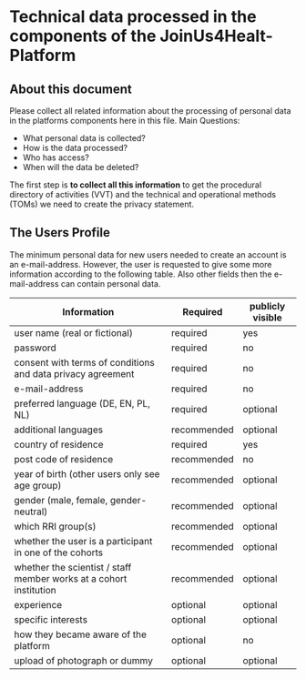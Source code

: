 # Technical data processed in the components of the JoinUs4Healt-Platform

## About this document
Please collect all related information about the processing of personal data in the platforms components here in this file.
Main Questions:
- What personal data is collected?
- How is the data processed?
- Who has access?
- When will the data be deleted?

The first step is **to collect all this information** to get the procedural directory of activities (VVT) and the technical and operational methods (TOMs) we need to create the privacy statement.

## The Users Profile
The minimum personal data for new users needed to create an account is an e-mail-address.
However, the user is requested to give some more information according to the following table.
Also other fields then the e-mail-address can contain personal data.

| Information                                                        | Required    | publicly visible |
| ------------------------------------------------------------------ | ----------- | ---------------- |
| user name (real or fictional)                                      | required    | yes              | 
| password                                                           | required    | no               |
| consent with terms of conditions and data privacy agreement        | required    | no               |
| e-mail-address                                                     | required    | no               |
| preferred language (DE, EN, PL, NL)                                | required    | optional         |
| additional languages                                               | recommended | optional         |
| country of residence                                               | required    | yes              |
| post code of residence                                             | recommended | no               |
| year of birth (other users only see age group)                     | recommended | optional         |
| gender (male, female, gender-neutral)                              | recommended | optional         |
| which RRI group(s)                                                 | recommended | optional         |
| whether the user is a participant in one of the cohorts            | recommended | optional         |
| whether the scientist / staff member works at a cohort institution | recommended | optional         |
| experience                                                         | optional    | optional         |
| specific interests                                                 | optional    | optional         |
| how they became aware of the platform                              | optional    | no               |
| upload of photograph or dummy                                      | optional    | optional         |

